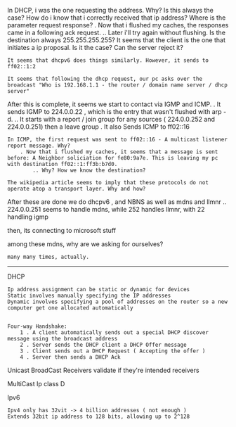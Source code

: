 In DHCP, i was the one requesting the address. Why? Is this always the case? How do i know that i correctly received that ip address?
Where is the parameter request response?
. Now that i flushed my caches, the responses came in a following ack request.
.. Later i'll try again without flushing.
Is the destination always 255.255.255.255?
It seems that the client is the one that initiates a ip proposal. Is it the case? Can the server reject it?

```
It seems that dhcpv6 does things similarly. However, it sends to ff02::1:2

It seems that following the dhcp request, our pc asks over the broadcast "Who is 192.168.1.1 - the router / domain name server / dhcp server"
```

After this is complete, it seems we start to contact via IGMP and ICMP.
. It sends IGMP to 224.0.0.22 , which is the entry that wasn't flushed with arp -d.
.. It starts with a report / join group for any sources ( 224.0.0.252 and 224.0.0.251)
then a leave group
. It also Sends ICMP to ff02::16

```
In ICMP, the first request was sent to ff02::16 - A multicast listener report message. Why?
    . Now that i flushed my caches, it seems that a message is sent before: A Neighbor soliciation for fe80:9a7e. This is leaving my pc with destination ff02::1:ff3b:b7d0. 
        .. Why? How we know the destination?

The wikipedia article seems to imply that these protocols do not operate atop a transport layer. Why and how?
```

After these are done we do dhcpv6 , and NBNS as well as mdns and llmnr
.. 224.0.0.251 seems to handle mdns, while 252 handles llmnr, with 22 handling igmp

then, its connecting to microsoft stuff

among these mdns, why are we asking for ourselves?

```
many many times, actually. 
```

___

DHCP

```
Ip address assignment can be static or dynamic for devices
Static involves manually specifying the IP addresses
Dynamic involves specifying a pool of addresses on the router so a new computer get one allocated automatically


Four-way Handshake:
    1 . A client automatically sends out a special DHCP discover message using the broadcast address
    2 . Server sends the DHCP client a DHCP Offer message
    3 . Client sends out a DHCP Request ( Accepting the offer )
    4 . Server then sends a DHCP Ack
```

Unicast
BroadCast
Receivers validate if they're intended receivers

MultiCast
Ip class D

Ipv6

```
Ipv4 only has 32vit -> 4 billion addresses ( not enough )
Extends 32bit ip address to 128 bits, allowing up to 2^128
```

